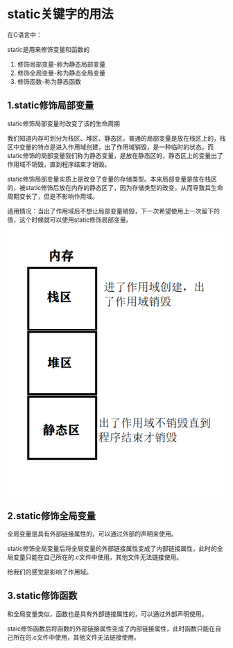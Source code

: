 # static关键字的用法

在C语言中：

static是用来修饰变量和函数的

1. 修饰局部变量-称为静态局部变量
2. 修饰全局变量-称为静态全局变量
3. 修饰函数-称为静态函数

## 1.static修饰局部变量

static修饰局部变量时改变了该的生命周期

我们知道内存可划分为栈区、堆区、静态区，普通的局部变量是放在栈区上的，栈区中变量的特点是进入作用域创建，出了作用域销毁，是一种临时的状态。而static修饰的局部变量我们称为静态变量，是放在静态区的，静态区上的变量出了作用域不销毁，直到程序结束才销毁。

static修饰局部变量实质上是改变了变量的存储类型。本来局部变量是放在栈区的，被static修饰后放在内存的静态区了，因为存储类型的改变，从而导致其生命周期变长了，但是不影响作用域。

适用情况：当出了作用域后不想让局部变量销毁，下一次希望使用上一次留下的值，这个时候就可以使用static修饰局部变量。

![无标题](无标题.png)

## 2.static修饰全局变量

全局变量是具有外部链接属性的，可以通过外部的声明来使用。

static修饰全局变量后将全局变量的外部链接属性变成了内部链接属性，此时的全局变量只能在自己所在的.c文件中使用，其他文件无法链接使用。

给我们的感觉是影响了作用域。

## 3.static修饰函数

和全局变量类似，函数也是具有外部链接属性的，可以通过外部声明使用。

staic修饰函数后将函数的外部链接属性变成了内部链接属性，此时函数只能在自己所在的.c文件中使用，其他文件无法链接使用。